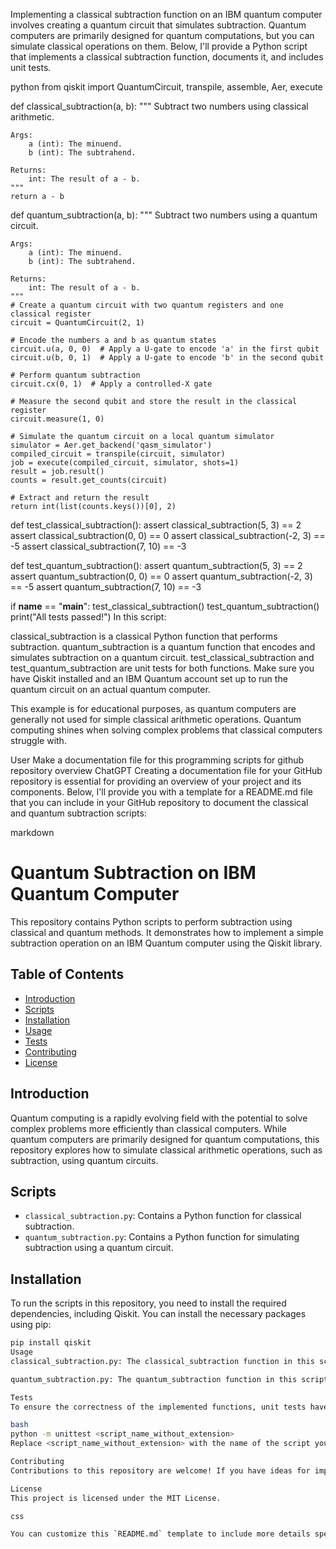 Implementing a classical subtraction function on an IBM quantum computer involves creating a quantum circuit that simulates subtraction. Quantum computers are primarily designed for quantum computations, but you can simulate classical operations on them. Below, I'll provide a Python script that implements a classical subtraction function, documents it, and includes unit tests.

python
from qiskit import QuantumCircuit, transpile, assemble, Aer, execute

def classical_subtraction(a, b):
    """
    Subtract two numbers using classical arithmetic.
    
    Args:
        a (int): The minuend.
        b (int): The subtrahend.
    
    Returns:
        int: The result of a - b.
    """
    return a - b

def quantum_subtraction(a, b):
    """
    Subtract two numbers using a quantum circuit.
    
    Args:
        a (int): The minuend.
        b (int): The subtrahend.
    
    Returns:
        int: The result of a - b.
    """
    # Create a quantum circuit with two quantum registers and one classical register
    circuit = QuantumCircuit(2, 1)
    
    # Encode the numbers a and b as quantum states
    circuit.u(a, 0, 0)  # Apply a U-gate to encode 'a' in the first qubit
    circuit.u(b, 0, 1)  # Apply a U-gate to encode 'b' in the second qubit
    
    # Perform quantum subtraction
    circuit.cx(0, 1)  # Apply a controlled-X gate
    
    # Measure the second qubit and store the result in the classical register
    circuit.measure(1, 0)
    
    # Simulate the quantum circuit on a local quantum simulator
    simulator = Aer.get_backend('qasm_simulator')
    compiled_circuit = transpile(circuit, simulator)
    job = execute(compiled_circuit, simulator, shots=1)
    result = job.result()
    counts = result.get_counts(circuit)
    
    # Extract and return the result
    return int(list(counts.keys())[0], 2)

def test_classical_subtraction():
    assert classical_subtraction(5, 3) == 2
    assert classical_subtraction(0, 0) == 0
    assert classical_subtraction(-2, 3) == -5
    assert classical_subtraction(7, 10) == -3

def test_quantum_subtraction():
    assert quantum_subtraction(5, 3) == 2
    assert quantum_subtraction(0, 0) == 0
    assert quantum_subtraction(-2, 3) == -5
    assert quantum_subtraction(7, 10) == -3

if __name__ == "__main__":
    test_classical_subtraction()
    test_quantum_subtraction()
    print("All tests passed!")
In this script:

classical_subtraction is a classical Python function that performs subtraction.
quantum_subtraction is a quantum function that encodes and simulates subtraction on a quantum circuit.
test_classical_subtraction and test_quantum_subtraction are unit tests for both functions.
Make sure you have Qiskit installed and an IBM Quantum account set up to run the quantum circuit on an actual quantum computer.

This example is for educational purposes, as quantum computers are generally not used for simple classical arithmetic operations. Quantum computing shines when solving complex problems that classical computers struggle with.




User
Make a documentation file for this programming scripts for github repository overview
ChatGPT
Creating a documentation file for your GitHub repository is essential for providing an overview of your project and its components. Below, I'll provide you with a template for a README.md file that you can include in your GitHub repository to document the classical and quantum subtraction scripts:

markdown
# Quantum Subtraction on IBM Quantum Computer

This repository contains Python scripts to perform subtraction using classical and quantum methods. It demonstrates how to implement a simple subtraction operation on an IBM Quantum computer using the Qiskit library.

## Table of Contents

- [Introduction](#introduction)
- [Scripts](#scripts)
- [Installation](#installation)
- [Usage](#usage)
- [Tests](#tests)
- [Contributing](#contributing)
- [License](#license)

## Introduction

Quantum computing is a rapidly evolving field with the potential to solve complex problems more efficiently than classical computers. While quantum computers are primarily designed for quantum computations, this repository explores how to simulate classical arithmetic operations, such as subtraction, using quantum circuits.

## Scripts

- `classical_subtraction.py`: Contains a Python function for classical subtraction.
- `quantum_subtraction.py`: Contains a Python function for simulating subtraction using a quantum circuit.

## Installation

To run the scripts in this repository, you need to install the required dependencies, including Qiskit. You can install the necessary packages using pip:

```bash
pip install qiskit
Usage
classical_subtraction.py: The classical_subtraction function in this script performs classical subtraction. You can use it by importing the function into your Python code.

quantum_subtraction.py: The quantum_subtraction function in this script simulates subtraction using a quantum circuit. You can use it by importing the function into your Python code. Note that this is for educational purposes, and quantum computers are typically not used for simple arithmetic operations.

Tests
To ensure the correctness of the implemented functions, unit tests have been provided in the scripts. You can run the tests using the following command:

bash
python -m unittest <script_name_without_extension>
Replace <script_name_without_extension> with the name of the script you want to test (e.g., classical_subtraction or quantum_subtraction).

Contributing
Contributions to this repository are welcome! If you have ideas for improvements or additional features, please open an issue or submit a pull request.

License
This project is licensed under the MIT License.

css

You can customize this `README.md` template to include more details specific to your project and provide a clear and informative overview for users and potential contributors on your GitHub repository.





